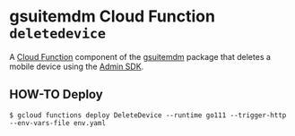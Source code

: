 # gsuitemdm Cloud Function `deletedevice` #

A [Cloud Function](https://cloud.google.com/functions/) component of the [gsuitemdm](https://github.com/rickt/gsuitemdm) package that deletes a mobile device using the [Admin SDK](https://developers.google.com/admin-sdk).

## HOW-TO Deploy ##
`$ gcloud functions deploy DeleteDevice --runtime go111 --trigger-http --env-vars-file env.yaml`


